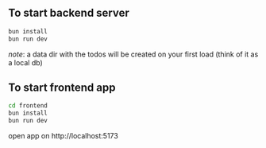 ## To start backend server

```sh
bun install
bun run dev
```

_note_: a data dir with the todos will be created on your first load (think of it as a local db)

## To start frontend app

```sh
cd frontend
bun install
bun run dev
```

open app on http://localhost:5173
